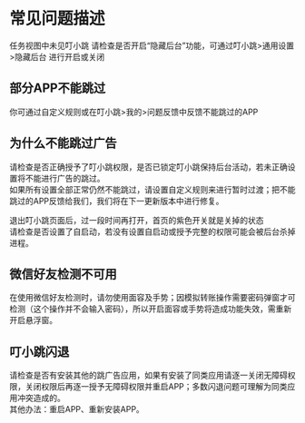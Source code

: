# 常见问题描述
任务视图中未见叮小跳
请检查是否开启“隐藏后台”功能，可通过叮小跳>通用设置>隐藏后台 进行开启或关闭

## 部分APP不能跳过
你可通过自定义规则或在叮小跳>我的>问题反馈中反馈不能跳过的APP

## 为什么不能跳过广告
请检查是否正确授予了叮小跳权限，是否已锁定叮小跳保持后台活动，若未正确设置将不能进行广告的跳过。<br/>
如果所有设置全部正常仍然不能跳过，请设置自定义规则来进行暂时过渡；把不能跳过的APP反馈给我们，我们将在下一更新版本中进行修复。<br/>

退出叮小跳页面后，过一段时间再打开，首页的紫色开关就是关掉的状态<br/>
请检查是否设置了自启动，若没有设置自启动或授予完整的权限可能会被后台杀掉进程。<br/>

## 微信好友检测不可用
在使用微信好友检测时，请勿使用面容及手势；因模拟转账操作需要密码弹窗才可检测（这个操作并不会输入密码），所以开启面容或手势将造成功能失效，需重新开启悬浮窗。<br/>

## 叮小跳闪退
请检查是否有安装其他的跳广告应用，如果有安装了同类应用请逐一关闭无障碍权限，关闭权限后再逐一授予无障碍权限并重启APP；多数闪退问题可理解为同类应用冲突造成的。<br/>
其他办法：重启APP、重新安装APP。<br/>


